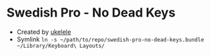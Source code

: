 # Swedish Pro - No Dead Keys

- Created by [ukelele](https://scripts.sil.org/cms/scripts/page.php?site_id=nrsi&id=ukelele)
- Symlink `ln -s ~/path/to/repo/swedish-pro-no-dead-keys.bundle ~/Library/Keyboard\ Layouts/`

